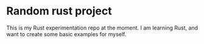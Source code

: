 # Random rust project

This is my Rust experimentation repo at the moment. I am learning Rust, and want to create some basic examples for myself.

